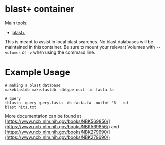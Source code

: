 # blast+ container

Main tools:
- [blast+](https://blast.ncbi.nlm.nih.gov/Blast.cgi?PAGE_TYPE=BlastDocs&DOC_TYPE=Download)

This is meant to assist in local blast searches. No blast databases will be maintained in this container. Be sure to mount your relevant Volumes with `--volumes` or `-v` when using the command line.

# Example Usage

```
# making a blast database
makeblastdb makeblastdb -dbtype nucl -in fasta.fa

# query
tblastn -query query.fasta -db fasta.fa -outfmt '6' -out blast_hits.txt
```

More documentation can be found at [https://www.ncbi.nlm.nih.gov/books/NBK569856/](https://www.ncbi.nlm.nih.gov/books/NBK569856/) and [https://www.ncbi.nlm.nih.gov/books/NBK279690/](https://www.ncbi.nlm.nih.gov/books/NBK279690/)
